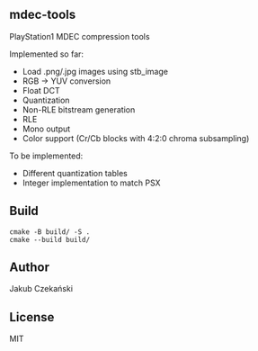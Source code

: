 ## mdec-tools

PlayStation1 MDEC compression tools

Implemented so far:
- Load .png/.jpg images using stb_image
- RGB -> YUV conversion
- Float DCT
- Quantization
- Non-RLE bitstream generation
- RLE
- Mono output
- Color support (Cr/Cb blocks with 4:2:0 chroma subsampling)

To be implemented:
- Different quantization tables 
- Integer implementation to match PSX

## Build
```
cmake -B build/ -S .
cmake --build build/
```

## Author
Jakub Czekański

## License
MIT
